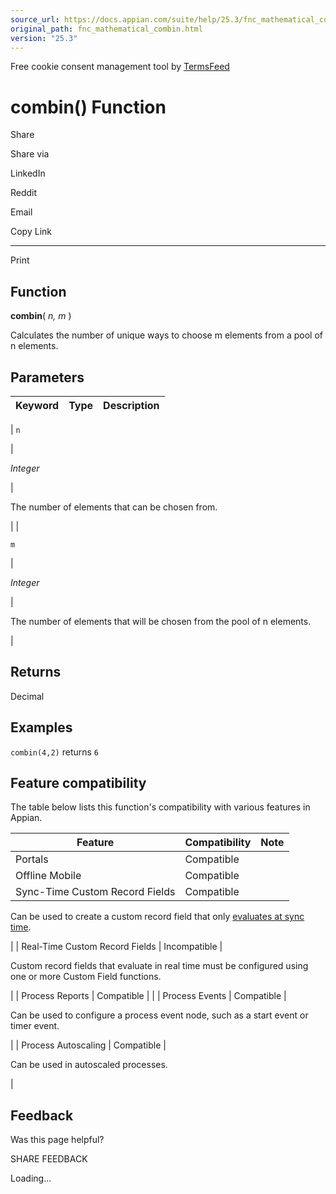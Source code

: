 ```yaml
---
source_url: https://docs.appian.com/suite/help/25.3/fnc_mathematical_combin.html
original_path: fnc_mathematical_combin.html
version: "25.3"
---
```


Free cookie consent management tool by [TermsFeed](https://www.termsfeed.com/)

# combin() Function

Share

Share via

LinkedIn

Reddit

Email

Copy Link

* * *

Print

## Function

**combin**( _n, m_ )

Calculates the number of unique ways to choose m elements from a pool of n elements.

## Parameters

| Keyword | Type | Description |
| --- | --- | --- |
|
`n`

 |

_Integer_

 |

The number of elements that can be chosen from.

 |
|

`m`

 |

_Integer_

 |

The number of elements that will be chosen from the pool of n elements.

 |

## Returns

Decimal

## Examples

`combin(4,2)` returns `6`

## Feature compatibility

The table below lists this function's compatibility with various features in Appian.

| Feature | Compatibility | Note |
| --- | --- | --- |
| Portals | Compatible |  |
| Offline Mobile | Compatible |  |
| Sync-Time Custom Record Fields | Compatible |
Can be used to create a custom record field that only [evaluates at sync time](custom-record-fields.html#prodlink-sync-time-evaluations).

 |
| Real-Time Custom Record Fields | Incompatible |

Custom record fields that evaluate in real time must be configured using one or more Custom Field functions.

 |
| Process Reports | Compatible |  |
| Process Events | Compatible |

Can be used to configure a process event node, such as a start event or timer event.

 |
| Process Autoscaling | Compatible |

Can be used in autoscaled processes.

 |

## Feedback

Was this page helpful?

SHARE FEEDBACK

Loading...